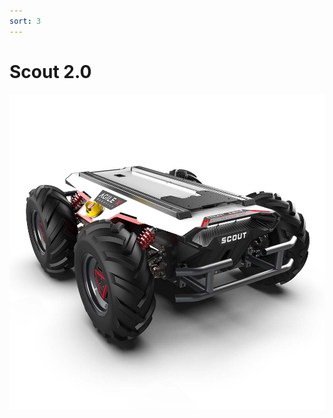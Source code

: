 ```yaml
---
sort: 3
---
```



# Scout 2.0


<center>
<img src="/assets/images/scout-2-0.jpg" width="600px"/>
</center>

